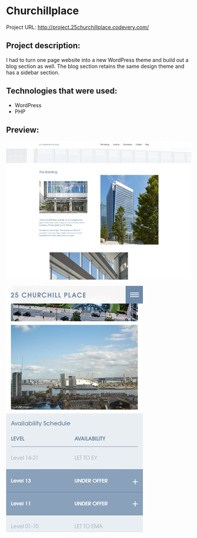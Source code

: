 # Churchillplace

Project URL: http://project.25churchillplace.codevery.com/

## Project description:
I had to turn one page website into a new WordPress theme and build out a blog section as well. The blog section retains the same design theme and has a sidebar section.
 
 
## Technologies that were used:
   * WordPress
   * PHP
   
## Preview:

![img](desctop.jpg "Desctop")

![img](mobile.jpg "Mobile")